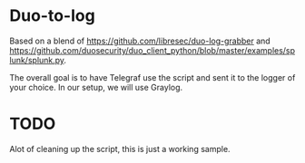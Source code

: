 # Duo-to-log
Based on a blend of https://github.com/libresec/duo-log-grabber and https://github.com/duosecurity/duo_client_python/blob/master/examples/splunk/splunk.py. 

The overall goal is to have Telegraf use the script and sent it to the logger of your choice. In our setup, we will use Graylog.

# TODO
Alot of cleaning up the script, this is just a working sample.

